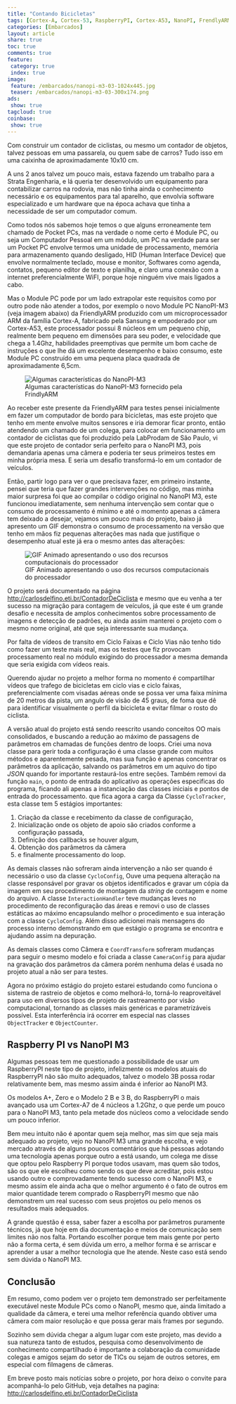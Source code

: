 ```yaml
---
title: "Contando Bicicletas" 
tags: [Cortex-A, Cortex-53, RaspberryPI, Cortex-A53, NanoPI, FrendlyARM, ARM, Visão Computacional, OpenCV, Linux, Câmera, Contador, Bicicleta]
categories: [Embarcados]
layout: article
share: true
toc: true
comments: true
feature:
 category: true
 index: true
image:
 feature: /embarcados/nanopi-m3-03-1024x445.jpg
 teaser: /embarcados/nanopi-m3-03-300x174.png
ads: 
 show: true
tagcloud: true
coinbase:
 show: true
---
```

Com construir um contador de ciclistas, ou mesmo um contador de objetos, talvez pessoas em uma passarela, ou quem sabe de carros? Tudo isso em uma caixinha de aproximadamente 10x10 cm.

<!--more-->

A uns 2 anos talvez um pouco mais, estava fazendo um trabalho para a Strata Engenharia, e lá queria ter desenvolvido um equipamento para contabilizar carros na rodovia, mas não tinha ainda o conhecimento necessário e os equipamentos para tal aparelho, que envolvia software especializado e um hardware que na época achava que tinha a necessidade de ser um computador comum.

Como todos nós sabemos hoje temos o que alguns erroneamente tem  chamado de Pocket PCs, mas na verdade o nome certo é Module PC, ou seja um Computador Pessoal em um módulo, um PC na verdade para ser um Pocket PC envolve termos uma unidade de processamento, memória para armazenamento quando desligado, HID (Human Interface Device) que envolve normalmente teclado, mouse e monitor, Softwares como agenda, contatos, pequeno editor de texto e planilha, e claro uma conexão com a internet preferencialmente WiFI, porque hoje ninguém vive mais ligados a cabo. 

Mas o Module PC pode por um lado extrapolar este requisitos como por outro pode não atender a todos, por exemplo o novo Module PC NanoPI-M3 (veja imagem abaixo) da FriendlyARM produzido com um microprocessador ARM da família Cortex-A, fabricado pela Sansung e empoderado por um Cortex-A53, este processador possui 8 núcleos em um pequeno chip, realmente bem pequeno em dimensões para seu poder, e velocidade que chega a 1.4Ghz, habilidades preemptivas que permite um bom cache de instruções o que lhe dá um excelente desempenho e baixo consumo, este Module PC construído em uma pequena placa quadrada de aproximadamente 6,5cm. 

<figure>
<img src="/images/embarcados/nanopi-m3-detalhestecnicos-640x460.png" alt="Algumas características do NanoPI-M3"/>
<figcaption>Algumas características do NanoPI-M3 fornecido pela FrindlyARM</figcaption>
</figure>

Ao receber este presente da FriendlyARM para testes pensei inicialmente em fazer um computador de bordo para bicicletas, mas este projeto que tenho em mente envolve muitos sensores e iria demorar ficar pronto, então atendendo um chamado de um colega, para colocar em funcionamento um contador de ciclistas que foi produzido pela LabProdam de São Paulo, vi que este projeto de contador seria perfeito para o NanoPI M3, pois demandaria apenas uma câmera e poderia ter seus primeiros testes em minha própria mesa. E seria um desafio transformá-lo em um contador de veículos.

Então, partir logo para ver o que precisava fazer, em primeiro instante, pensei que teria que fazer grandes intervenções no código, mas minha maior surpresa foi que ao compilar o código original no NanoPI M3, este funcionou imediatamente, sem nenhuma intervenção sem contar que o consumo de processamento é mínimo e até o momento apenas a câmera tem deixado a desejar, vejamos um pouco mais do projeto, baixo já apresento um GIF demonstra o consumo de processamento na versão que tenho em mãos fiz pequenas alterações mas nada que justifique o desempenho atual este já era o mesmo antes das alterações:

<figure>
<img src="/images/embarcados/desempenho no Cortex-A53.gif" alt="GIF Animado apresentando o uso dos recursos computacionais do processador" />
<figcaption>GIF Animado apresentando o uso dos recursos computacionais do processador</figcaption>
</figure>

O projeto será documentado na página <a href="http://carlosdelfino.eti.br/ContadorDeCiclista" >http://carlosdelfino.eti.br/ContadorDeCiclista</a> e mesmo que eu venha a ter sucesso na migração para contagem de veículos, já que este é um grande desafio e necessita de amplos conhecimentos sobre processamento de imagens e detecção de padrões, eu ainda assim manterei o projeto com o mesmo nome original, até que seja interessante sua mudança.

Por falta de vídeos de transito em Ciclo Faixas e Ciclo Vias não tenho tido como fazer um teste mais real, mas os testes que fiz provocam processamento real no módulo exigindo do processador a mesma demanda que seria exigida com vídeos reais.

Querendo ajudar no projeto a melhor forma no momento é compartilhar vídeos que trafego de bicicletas em ciclo vias e ciclo faixas, preferencialmente com visadas aéreas onde se possa ver uma faixa mínima de 20 metros da pista, um angulo de visão de 45 graus, de foma que dê para identificar visualmente o perfil da bicicleta e evitar filmar o rosto do ciclista.

A versão atual do projeto está sendo reescrito usando conceitos OO mais consolidados, e buscando a redução ao máximo de passagens de parâmetros em chamadas de funções dentro de loops. Criei uma nova classe para gerir toda a configuração é uma classe grande com muitos métodos e aparentemente pesada, mas sua função é apenas concentrar os parâmetros da aplicação, salvando os parâmetros em um aquivo do tipo *JSON* quando for importante restaurá-los entre seções. Também removi da função `main`, o ponto de entrada do aplicativo as operações especificas do programa, ficando ali apenas a instanciação das classes iniciais e pontos de entrada do processamento. que fica agora a carga da Classe `CycloTracker`, esta classe tem 5 estágios importantes:

 1) Criação da classe e recebimento da classe de configuração, 
 2) Inicialização onde os objeto de apoio são criados conforme a configuração passada, 
 3) Definição dos callbacks se houver algum, 
 4) Obtenção dos parâmetros da câmera
 5) e finalmente processamento do loop.

As demais classes não sofreram ainda intervenção a não ser quando é necessário o uso da classe `CycloConfig`, Ouve uma pequena alteração na classe responsável por gravar os objetos identificados e gravar um cópia da imagem em seu procedimento de montagem da *string* de contagem e nome do arquivo. A classe `InteractionHandler` teve mudanças leves no procedimento de reconfiguração das áreas e removi o uso de classes estáticas ao máximo encapsulando melhor o procedimento e sua interação com a classe `CycloConfig`. Além disso adicionei mais mensagens do processo interno demonstrando em que estágio o programa se encontra e ajudando assim na depuração.

As demais classes como Câmera e `CoordTransform` sofreram mudanças para seguir o mesmo modelo e foi criada a classe `CameraConfig` para ajudar na gravação dos parâmetros da câmera porém nenhuma delas é usada no projeto atual a não ser para testes.

Agora no próximo estágio do projeto estarei estudando como funciona o sistema de rastreio de objetos e como melhorá-lo, torná-lo reaproveitável para uso em diversos tipos de projeto de rastreamento por visão computacional, tornando as classes mais genéricas e parametrizáveis possível. Esta interferência irá ocorrer em especial nas classes `ObjectTracker` e `ObjectCounter`.

## Raspberry PI vs NanoPI M3

Algumas pessoas tem me questionado a possibilidade de usar um RaspberryPI neste tipo de projeto, infelizmente os modelos atuais do RaspberryPI não são muito adequados, talvez o modelo 3B possa rodar relativamente bem, mas mesmo assim ainda é inferior ao NanoPI M3.

Os modelos A+, Zero e o Modelo 2 B e 3 B, do RaspberryPI o mais avançado usa um Cortex-A7 de 4 núcleos a 1.2Ghz, o que perde um pouco para o NanoPI M3, tanto pela metade dos núcleos como a velocidade sendo um pouco inferior.

Bem meu intuito não é apontar quem seja melhor, mas sim que seja mais adequado ao projeto, vejo no NanoPI M3 uma grande escolha, e vejo mercado através de alguns poucos comentários que há pessoas adotando uma tecnologia apenas porque outro a está usando, um colega me disse que optou pelo Raspberry PI porque todos usavam, mas quem são todos, são os que ele escolheu como sendo os que deve acreditar, pois estou usando outro e comprovadamente tendo sucesso com o NanoPI M3, e mesmo assim ele ainda acha que o melhor argumento é o fato de outros em maior quantidade terem comprado o RaspberryPI mesmo que não demonstrem um real sucesso com seus projetos ou pelo menos os resultados mais adequados.

A grande questão é essa, saber fazer a escolha por parâmetros puramente técnicos, já que hoje em dia documentação e meios de comunicação sem limites não nos falta. Portando escolher porque tem mais gente por perto não a forma certa, é sem dúvida um erro, a melhor forma é se arriscar e aprender a usar a melhor tecnologia que lhe atende. Neste caso está sendo sem dúvida o NanoPI M3.

## Conclusão

Em resumo, como podem ver o projeto tem demonstrado ser perfeitamente executável neste Module PCs como o NanoPI, mesmo que, ainda limitado a qualidade da câmera, e terei uma melhor referência quando obtiver uma câmera com maior resolução e que possa gerar mais frames por segundo.

Sozinho sem dúvida chegar a algum lugar com este projeto, mas devido a sua natureza tanto de estudos, pesquisa como desenvolvimento de conhecimento compartilhado é importante a colaboração da comunidade colegas e amigos sejam do setor de TICs ou sejam de outros setores, em especial com filmagens de câmeras.

Em breve posto mais notícias sobre o projeto, por hora deixo o convite para acompanhá-lo pelo GitHub, veja detalhes na pagina: <a href="http://carlosdelfino.eti.br/ContadorDeCiclista" >http://carlosdelfino.eti.br/ContadorDeCiclista</a>